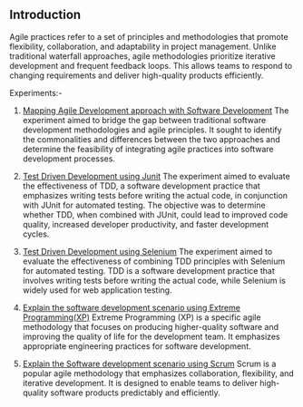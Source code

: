## Introduction

Agile practices refer to a set of principles and methodologies that promote flexibility, collaboration, and adaptability in project management. Unlike traditional waterfall approaches, agile methodologies prioritize iterative development and frequent feedback loops. This allows teams to respond to changing requirements and deliver high-quality products efficiently.

Experiments:-
1. [Mapping Agile Development approach with Software Development](https://github.com/Sakshi-code13/Semester-4/blob/Agile-Practices/Agile%20Practices/Experiment%201.docx)
The experiment aimed to bridge the gap between traditional software development methodologies and agile principles. It sought to identify the commonalities and differences between the two approaches and determine the feasibility of integrating agile practices into software development processes.

2. [Test Driven Development using Junit](https://github.com/Sakshi-code13/Semester-4/blob/Agile-Practices/Agile%20Practices/Experiment%202.docx)
The experiment aimed to evaluate the effectiveness of TDD, a software development practice that emphasizes writing tests before writing the actual code, in conjunction with JUnit for automated testing. The objective was to determine whether TDD, when combined with JUnit, could lead to improved code quality, increased developer productivity, and faster development cycles.

3. [Test Driven Development using Selenium](https://github.com/Sakshi-code13/Semester-4/blob/Agile-Practices/Agile%20Practices/Experiment%203.docx) 
The experiment aimed to evaluate the effectiveness of combining TDD principles with Selenium for automated testing. TDD is a software development practice that involves writing tests before writing the actual code, while Selenium is widely used for web application testing.

4. [Explain the software development scenario using Extreme Programming(XP)](https://github.com/Sakshi-code13/Semester-4/blob/Agile-Practices/Agile%20Practices/Experiment%204.docx)
Extreme Programming (XP) is a specific agile methodology that focuses on producing higher-quality software and improving the quality of life for the development team. It emphasizes appropriate engineering practices for software development.

5. [Explain the Software development scenario using Scrum](https://github.com/Sakshi-code13/Semester-4/blob/Agile-Practices/Agile%20Practices/Experiment%205.docx)
Scrum is a popular agile methodology that emphasizes collaboration, flexibility, and iterative development. It is designed to enable teams to deliver high-quality software products predictably and efficiently.
